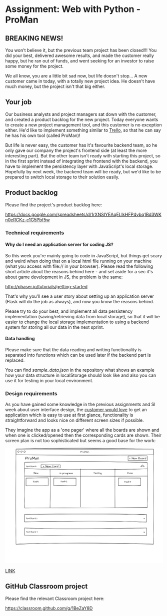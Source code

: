 # Assignment: Web with Python - ProMan

## BREAKING NEWS!

You won't believe it, but the previous team project has been closed!!! You did your best, delivered awesome results, and made the customer really happy, but he ran out of funds, and went seeking for an investor to raise some money for the project.

We all know, you are a little bit sad now, but life doesn't stop... A new customer came in today, with a totally new project idea. He doesn't have much money, but the project isn't that big either.

## Your job

Our business analysts and project managers sat down with the customer, and created a product backlog for the new project. Today everyone wants to create a new project management tool, and this customer is no exception either. He'd like to implement something similar to [Trello](https://trello.com), so that he can say he has his own tool (called ProMan)!

But life is never easy, the customer has it's favourite backend team, so he only gave our company the project's frontend side (at least the more interesting part). But the other team isn't ready with starting this project, so in the first sprint instead of integrating the frontend with the backend, you have to implement the persistency layer with JavaScript's local storage. Hopefully by next week, the backend team will be ready, but we'd like to be prepared to switch local storage to their solution easily.

## Product backlog

Please find the project's product backlog here:

<https://docs.google.com/spreadsheets/d/1rXNSIYEAqELlkHFP4ybq1Bd3WKn0eRCKz-c1G5Pbf5w>

### Technical requirements

#### Why do I need an application server for coding JS?

So this week you're mainly going to code in JavaScript, but things get scary and weird when doing that on a local html file running on your machine (what you access with file:// in your browser). Please read the following short article about the reasons behind here - and set aside for a sec it's about game development in JS, the problem is the same:

<http://phaser.io/tutorials/getting-started>

That's why you'll see a user story about setting up an application server (Flask will do the job as always), and now you know the reasons behind.

Please try to do your best, and implement all data persistency implementation (saving/retrieving data from local storage), so that it will be easier to change the local storage implementation to using a backend system for storing all our data in the next sprint.

#### Data handling

Please make sure that the data reading and writing functionality is separated into functions which can be used later if the backend part is replaced.

You can find _sample_data.json_ in the repository what shows an example how your data structure in localStorage should look like and also you can use it for testing in your local environment.

### Design requirements

As you have gained some knowledge in the previous assignments and SI week about user interface design, the [customer would love](http://binsbox.com/images/a-joke-on-customer-satisfaction/a-joke-on-customer-satisfaction0.jpg) to get an application which is easy to use at first glance, functionality is straightforward and looks nice on different screen sizes if possible.

They imagine the app as a 'one pager' where all the boards are shown and when one is clicked/opened then the corresponding cards are shown. Their screen plan is not too sophisticated but seems a good base for the work:

![proman_screen_plan.png](media/Web%20with%20Python%20module%20resources/proman_screen_plan.png)

[LINK](modules/12-web-and-sql-with-python-no-oop-4th-si-tw/active/media//Web%20with%20Python%20module%20resources/proman_screen_plan.png)

## GitHub Classroom project

Please find the relevant Classroom project here:

<https://classroom.github.com/g/1BeZaY8D>




